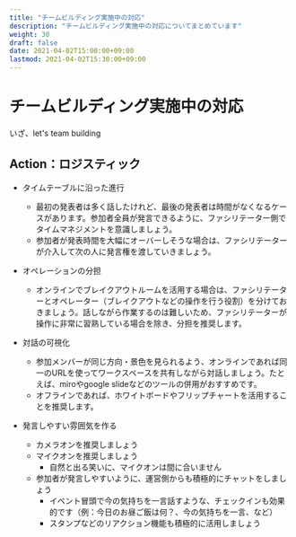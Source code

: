 ```yaml
---
title: "チームビルディング実施中の対応"
description: "チームビルディング実施中の対応についてまとめています"
weight: 30
draft: false
date: 2021-04-02T15:00:00+09:00
lastmod: 2021-04-02T15:30:00+09:00
---
```


# チームビルディング実施中の対応

いざ、let's team building

## Action：ロジスティック

- タイムテーブルに沿った進行
    - 最初の発表者は多く話したけれど、最後の発表者は時間がなくなるケースがあります。参加者全員が発言できるように、ファシリテーター側でタイムマネジメントを意識しましょう。
    - 参加者が発表時間を大幅にオーバーしそうな場合は、ファシリテーターが介入して次の人に発言権を渡していきましょう。

- オペレーションの分担
    - オンラインでブレイクアウトルームを活用する場合は、ファシリテーターとオペレーター（ブレイクアウトなどの操作を行う役割）を分けておきましょう。話しながら作業するのは難しいため、ファシリテーターが操作に非常に習熟している場合を除き、分担を推奨します。

- 対話の可視化
    - 参加メンバーが同じ方向・景色を見られるよう、オンラインであれば同一のURLを使ってワークスペースを共有しながら対話しましょう。たとえば、miroやgoogle slideなどのツールの併用がおすすめです。
    - オフラインであれば、ホワイトボードやフリップチャートを活用することを推奨します。

- 発言しやすい雰囲気を作る
    - カメラオンを推奨しましょう
    - マイクオンを推奨しましょう
        - 自然と出る笑いに、マイクオンは間に合いません
    - 参加者が発言しやすいように、運営側からも積極的にチャットをしましょう
        - イベント冒頭で今の気持ちを一言話すような、チェックインも効果的です（例：今日のお昼ご飯は何？、今の気持ちを一言、など）
        - スタンプなどのリアクション機能も積極的に活用しましょう
